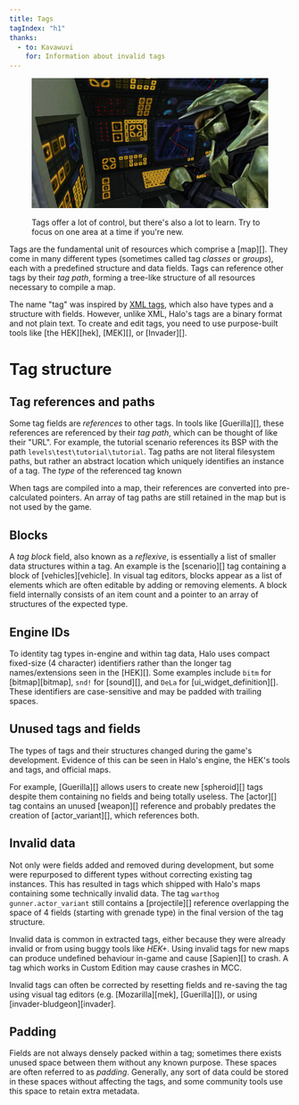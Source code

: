 ```yaml
---
title: Tags
tagIndex: "h1"
thanks:
  - to: Kavawuvi
    for: Information about invalid tags
---
```


<figure>
  <a href="control-panels.jpg">
    <img src="control-panels.jpg" alt="Control panels in a10"/>
  </a>
  <figcaption>
    <p>Tags offer a lot of control, but there's also a lot to learn. Try to focus on one area at a time if you're new.</p>
  </figcaption>
</figure>

Tags are the fundamental unit of resources which comprise a [map][]. They come in many different types (sometimes called tag _classes_ or _groups_), each with a predefined structure and data fields. Tags can reference other tags by their _tag path_, forming a tree-like structure of all resources necessary to compile a map.

The name "tag" was inspired by [XML tags][about-xml], which also have types and a structure with fields. However, unlike XML, Halo's tags are a binary format and not plain text. To create and edit tags, you need to use purpose-built tools like [the HEK][hek], [MEK][], or [Invader][].

# Tag structure
## Tag references and paths
Some tag fields are _references_ to other tags. In tools like [Guerilla][], these references are referenced by their _tag path_, which can be thought of like their "URL". For example, the tutorial scenario references its BSP with the path `levels\test\tutorial\tutorial`. Tag paths are not literal filesystem paths, but rather an abstract location which uniquely identifies an instance of a tag. The _type_ of the referenced tag known

When tags are compiled into a map, their references are converted into pre-calculated pointers. An array of tag paths are still retained in the map but is not used by the game.

## Blocks
A _tag block_ field, also known as a _reflexive_, is essentially a list of smaller data structures within a tag. An example is the [scenario][] tag containing a block of [vehicles][vehicle]. In visual tag editors, blocks appear as a list of elements which are often editable by adding or removing elements. A block field internally consists of an item count and a pointer to an array of structures of the expected type.

## Engine IDs
To identity tag types in-engine and within tag data, Halo uses compact fixed-size (4 character) identifiers rather than the longer tag names/extensions seen in the [HEK][]. Some examples include `bitm` for [bitmap][bitmap], `snd!` for [sound][], and `DeLa` for [ui_widget_definition][]. These identifiers are case-sensitive and may be padded with trailing spaces.

## Unused tags and fields
The types of tags and their structures changed during the game's development. Evidence of this can be seen in Halo's engine, the HEK's tools and tags, and official maps.

For example, [Guerilla][] allows users to create new [spheroid][] tags despite them containing no fields and being totally useless. The [actor][] tag contains an unused [weapon][] reference and probably predates the creation of [actor_variant][], which references both.

## Invalid data
Not only were fields added and removed during development, but some were repurposed to different types without correcting existing tag instances. This has resulted in tags which shipped with Halo's maps containing some technically invalid data. The tag `warthog gunner.actor_variant` still contains a [projectile][] reference overlapping the space of 4 fields (starting with grenade type) in the final version of the tag structure.

Invalid data is common in extracted tags, either because they were already invalid or from using buggy tools like _HEK+_. Using invalid tags for new maps can produce undefined behaviour in-game and cause [Sapien][] to crash. A tag which works in Custom Edition may cause crashes in MCC.

Invalid tags can often be corrected by resetting fields and re-saving the tag using visual tag editors (e.g. [Mozarilla][mek], [Guerilla][]), or using [invader-bludgeon][invader].

## Padding
Fields are not always densely packed within a tag; sometimes there exists unused space between them without any known purpose. These spaces are often referred to as _padding_. Generally, any sort of data could be stored in these spaces without affecting the tags, and some community tools use this space to retain extra metadata.

[about-xml]: https://en.wikipedia.org/wiki/XML#Key_terminology
